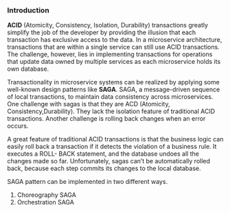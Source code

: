 ### Introduction

**ACID** (Atomicity, Consistency, Isolation, Durability) transactions greatly simplify the job of the developer by providing the 
illusion that each transaction has exclusive access to the data. In a microservice architecture, transactions that are within a
single service can still use ACID transactions. The challenge, however, lies in implementing transactions for operations that 
update data owned by multiple services as each microservice holds its own database.

Transactionality in microservice systems can be realized by applying some well-known design patterns like **SAGA**.
SAGA, a message-driven sequence of local transactions, to maintain data consistency across microservices. One challenge with sagas is that they are ACD (Atomicity, Consistency,Durability). They lack the isolation feature of traditional ACID transactions. Another
challenge is rolling back changes when an error occurs. 

A great feature of traditional ACID transactions is that the business logic can easily
roll back a transaction if it detects the violation of a business rule. It executes a ROLL-
BACK statement, and the database undoes all the changes made so far. Unfortunately,
sagas can’t be automatically rolled back, because each step commits its changes to the
local database.

SAGA pattern can be implemented in two different ways.
1. Choreography SAGA
2. Orchestration SAGA
